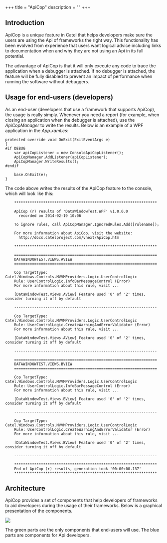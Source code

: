 +++
title = "ApiCop" 
description = ""
+++

## Introduction

ApiCop is a unique feature in Catel that helps developers make sure the users are using the Api of frameworks the right way. This functionality has been evolved from experience that users want logical advice including links to documentation when and why they are not using an Api in its full potential.

The advantage of ApiCop is that it will only execute any code to trace the application when a debugger is attached. If no debugger is attached, the feature will be fully disabled to prevent an impact of performance when running the software without debuggers.

## Usage for end-users (developers)

As an end-user (developers that use a framework that supports ApiCop), the usage is really simply. Whenever you need a report (for example, when closing an application when the debugger is attached), use the *ApiCopManager* to write the results. Below is an example of a WPF application in the *App.xaml.cs*:

```
protected override void OnExit(ExitEventArgs e)
{
#if DEBUG
    var apiCopListener = new ConsoleApiCopListener();
    ApiCopManager.AddListener(apiCopListener);
    ApiCopManager.WriteResults();
#endif
 
    base.OnExit(e);
}
```

The code above writes the results of the ApiCop feature to the console, which will look like this:

```
    ****************************************************************

    ApiCop (r) results of 'DataWindowTest.WPF' v1.0.0.0
      recorded on 2014-02-19 10:06

    To ignore rules, call ApiCopManager.IgnoredRules.Add([rulename]);

    For more information about ApiCop, visit the website:
      http://docs.catelproject.com/vnext/ApiCop.htm

    ****************************************************************

    ================================================================
    DATAWINDOWTEST.VIEWS.AVIEW
    ================================================================

    Cop TargetType: Catel.Windows.Controls.MVVMProviders.Logic.UserControlLogic
    Rule: UserControlLogic.InfoBarMessageControl (Error)
    For more information about this rule, visit ...

    [DataWindowTest.Views.AView] Feature used '0' of '2' times, consider turning it off by default

    ----------------------------------------------------------------

    Cop TargetType: Catel.Windows.Controls.MVVMProviders.Logic.UserControlLogic
    Rule: UserControlLogic.CreateWarningAndErrorValidator (Error)
    For more information about this rule, visit ...

    [DataWindowTest.Views.AView] Feature used '0' of '2' times, consider turning it off by default

    ----------------------------------------------------------------

    ================================================================
    DATAWINDOWTEST.VIEWS.BVIEW
    ================================================================

    Cop TargetType: Catel.Windows.Controls.MVVMProviders.Logic.UserControlLogic
    Rule: UserControlLogic.InfoBarMessageControl (Error)
    For more information about this rule, visit ...

    [DataWindowTest.Views.BView] Feature used '0' of '2' times, consider turning it off by default

    ----------------------------------------------------------------

    Cop TargetType: Catel.Windows.Controls.MVVMProviders.Logic.UserControlLogic
    Rule: UserControlLogic.CreateWarningAndErrorValidator (Error)
    For more information about this rule, visit ...

    [DataWindowTest.Views.BView] Feature used '0' of '2' times, consider turning it off by default

    ----------------------------------------------------------------

    ****************************************************************
    End of ApiCop (r) results, generation took '00:00:00.137'
    ****************************************************************
```

## Architecture

ApiCop provides a set of components that help developers of frameworks to aid developers during the usage of their frameworks. Below is a graphical presentation of the components.

![](../../images/catel-core/apicop/introduction/architecture.png)

The green parts are the only components that end-users will use. The blue parts are components for Api developers.